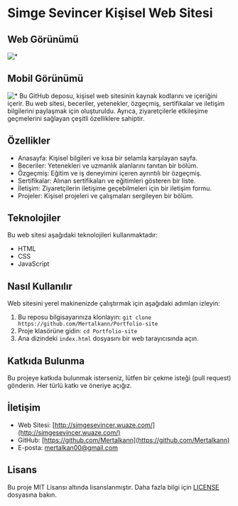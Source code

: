 # Simge Sevincer Kişisel Web Sitesi
## Web Görünümü
![*](https://github.com/Mertalkann/Portfolio-site/blob/main/image.gif)
## Mobil Görünümü
![*](https://github.com/Mertalkann/Portfolio-site/blob/main/image.gif)
Bu GitHub deposu, kişisel web sitesinin kaynak kodlarını ve içeriğini içerir. Bu web sitesi, beceriler, yetenekler, özgeçmiş, sertifikalar ve iletişim bilgilerini paylaşmak için oluşturuldu. Ayrıca, ziyaretçilerle etkileşime geçmelerini sağlayan çeşitli özelliklere sahiptir.


## Özellikler

- Anasayfa: Kişisel bilgileri ve kısa bir selamla karşılayan sayfa.
- Beceriler: Yetenekleri ve uzmanlık alanlarını tanıtan bir bölüm.
- Özgeçmiş: Eğitim ve iş deneyimini içeren ayrıntılı bir özgeçmiş.
- Sertifikalar: Alınan sertifikaları ve eğitimleri gösteren bir liste.
- İletişim: Ziyaretçilerin iletişime geçebilmeleri için bir iletişim formu.
- Projeler: Kişisel projeleri ve çalışmaları sergileyen bir bölüm.

## Teknolojiler

Bu web sitesi aşağıdaki teknolojileri kullanmaktadır:

- HTML
- CSS
- JavaScript

## Nasıl Kullanılır

Web sitesini yerel makinenizde çalıştırmak için aşağıdaki adımları izleyin:

1. Bu reposu bilgisayarınıza klonlayın: `git clone https://github.com/Mertalkann/Portfolio-site`
2. Proje klasörüne gidin: `cd Portfolio-site`
3. Ana dizindeki `index.html` dosyasını bir web tarayıcısında açın.

## Katkıda Bulunma

Bu projeye katkıda bulunmak isterseniz, lütfen bir çekme isteği (pull request) gönderin. Her türlü katkı ve öneriye açığız.

## İletişim

- Web Sitesi: [http://simgesevincer.wuaze.com/](http://simgesevincer.wuaze.com/)
- GitHub: [https://github.com/Mertalkann](https://github.com/Mertalkann)
- E-posta: mertalkan00@gmail.com

## Lisans

Bu proje MIT Lisansı altında lisanslanmıştır. Daha fazla bilgi için [LICENSE](LICENSE) dosyasına bakın.
